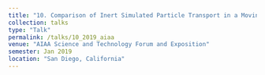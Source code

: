 ```yaml
---
title: "10. Comparison of Inert Simulated Particle Transport in a Moving Shock Wave with Experiments"
collection: talks
type: "Talk"
permalink: /talks/10_2019_aiaa
venue: "AIAA Science and Technology Forum and Exposition"
semester: Jan 2019
location: "San Diego, California"
---
```


